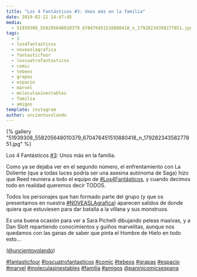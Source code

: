 ```yaml
---
title: "Los 4 Fantásticos #3: Unos más en la familia"
date: 2019-02-22 14:47:45
media: 
  - 51939308_558205648010379_670476451510880418_n_17928234358277851.jpg
tags: 
  - 3
  - los4fantasticos
  - noveaslagrafica
  - fantasticfour
  - loscuatrofantasticos
  - comic
  - tebeos
  - grapas
  - espacio
  - marvel
  - moleculasinestables
  - familia
  - amigos
template: instagram
author: uncientovolando
---
```


{% gallery "51939308_558205648010379_670476451510880418_n_17928234358277851.jpg" %}

Los 4 Fantásticos [#3](/etiquetas/3): Unos más en la familia.

Como ya se dejaba ver en el segundo número, el enfrentamiento con La Doliente (que a todas luces podría ser una asesina autónoma de Saga) hizo que Reed reuniera a todo el equipo de [#Los4Fantásticos](/etiquetas/los4fantasticos), y cuando decimos todo en realidad queremos decir TODOS.

Todos los personajes que han formado parte del grupo (y que os presentamos en nuestra [#NOVEASLAgrafica](/etiquetas/noveaslagrafica)) aparecen salidos de donde quiera que estuviesen para dar batalla a la villana y sus monstruos.

Es una buena ocasión para ver a Sara Pichelli dibujando peleas masivas, y a Dan Slott repartiendo conocimientos y guiños marvelitas, aunque nos quedamos con las ganas de saber que pinta el Hombre de Hielo en todo esto...

([@uncientovolando](https://instagram.com/uncientovolando))

[#fantasticfour](/etiquetas/fantasticfour) [#loscuatrofantasticos](/etiquetas/loscuatrofantasticos) [#comic](/etiquetas/comic) [#tebeos](/etiquetas/tebeos) [#grapas](/etiquetas/grapas) [#espacio](/etiquetas/espacio) [#marvel](/etiquetas/marvel) [#moleculasinestables](/etiquetas/moleculasinestables) [#familia](/etiquetas/familia) [#amigos](/etiquetas/amigos) [@paninicomicsespana](https://instagram.com/paninicomicsespana)

